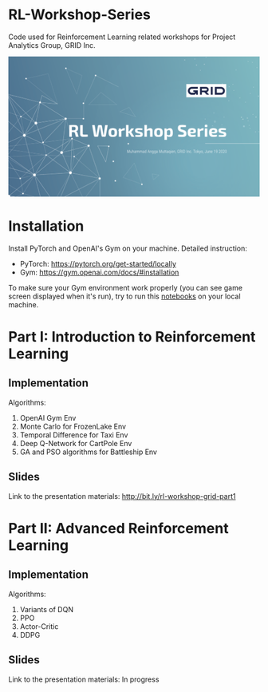# RL-Workshop-Series
Code used for Reinforcement Learning related workshops for Project Analytics Group, GRID Inc.

![](./cover.jpg)

# Installation

Install PyTorch and OpenAI's Gym on your machine. Detailed instruction:

* PyTorch: https://pytorch.org/get-started/locally
* Gym: https://gym.openai.com/docs/#installation

To make sure your Gym environment work properly (you can see game screen displayed when it's run), try to run this [notebooks](https://github.com/muhamuttaqien/RL-Workshop-Series/blob/master/part-1/rl-platforms/gym/00_init_atari_env.ipynb) on your local machine. 

# Part I: Introduction to Reinforcement Learning

## Implementation
Algorithms:
1. OpenAI Gym Env 
2. Monte Carlo for FrozenLake Env
3. Temporal Difference for Taxi Env
4. Deep Q-Network for CartPole Env
5. GA and PSO algorithms for Battleship Env

## Slides
Link to the presentation materials: http://bit.ly/rl-workshop-grid-part1

# Part II: Advanced Reinforcement Learning

## Implementation
Algorithms:
1. Variants of DQN
2. PPO
3. Actor-Critic
4. DDPG

## Slides
Link to the presentation materials: In progress
